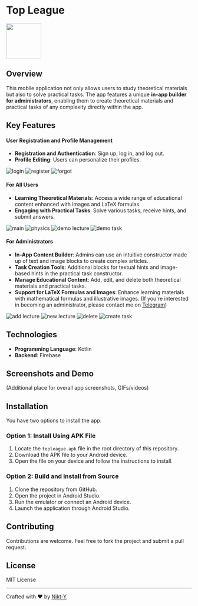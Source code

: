 # Top League

<img src="/ReadMeFiles/logo.png" width="95" height="95">

## Overview

This mobile application not only allows users to study theoretical materials but also to solve practical tasks. The app features a unique **in-app builder for administrators**, enabling them to create theoretical materials and practical tasks of any complexity directly within the app.

## Key Features
#### User Registration and Profile Management
- **Registration and Authentication**: Sign up, log in, and log out.
- **Profile Editing**: Users can personalize their profiles.

![login](/ReadMeFiles/login.jpg) ![register](/ReadMeFiles/create_ac.jpg) ![forgot](/ReadMeFiles/forgot.jpg)

#### For All Users
- **Learning Theoretical Materials**: Access a wide range of educational content enhanced with images and LaTeX formulas.
- **Engaging with Practical Tasks**: Solve various tasks, receive hints, and submit answers.

![main](/ReadMeFiles/main.jpg) ![physics](/ReadMeFiles/physics.jpg) ![demo lecture](/ReadMeFiles/demo_lec.jpg)
![demo task](/ReadMeFiles/demo_task.jpg)

#### For Administrators
- **In-App Content Builder**: Admins can use an intuitive constructor made up of text and image blocks to create complex articles.
- **Task Creation Tools**: Additional blocks for textual hints and image-based hints in the practical task constructor.
- **Manage Educational Content**: Add, edit, and delete both theoretical materials and practical tasks.
- **Support for LaTeX Formulas and Images**: Enhance learning materials with mathematical formulas and illustrative images.
    (If you're interested in becoming an administrator, please contact me on [Telegram](https://t.me/ynikt))

![add lecture](/ReadMeFiles/add_lec.jpg) ![new lecture](/ReadMeFiles/new_lec.jpg) ![delete](/ReadMeFiles/delete.jpg)
![create task](/ReadMeFiles/create_task.jpg)

## Technologies

- **Programming Language**: Kotlin
- **Backend**: Firebase

## Screenshots and Demo

(Additional place for overall app screenshots, GIFs/videos)

## Installation
You have two options to install the app:
### Option 1: Install Using APK File
1. Locate the `topleague.apk` file in the root directory of this repository.
2. Download the APK file to your Android device.
3. Open the file on your device and follow the instructions to install.

### Option 2: Build and Install from Source
1. Clone the repository from GitHub.
2. Open the project in Android Studio.
3. Run the emulator or connect an Android device.
4. Launch the application through Android Studio.

## Contributing

Contributions are welcome. Feel free to fork the project and submit a pull request.

## License

MIT License

---

Crafted with :heart: by [Nikt-Y](https://github.com/Nikt-Y)
